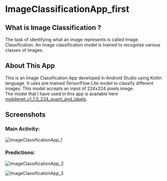 # ImageClassificationApp_first

## What is Image Classification ?
The task of identifying what an image represents is called Image Classification. An image classification model is trained to recognize various classes of images.

## About This App 
This is an Image Classification App developed in Android Studio using Kotlin language. It uses pre-trained TensorFlow Lite model to classify different images. This model accepts an input of 224x224 pixels image.
<br>The model that I have used in this app is available here [mobilenet_v1_1.0_224_quant_and_labels](https://www.tensorflow.org/lite/examples/image_classification/overview).

## Screenshots

### Main Activity:

![ImageClassificationApp_1](https://github.com/rid17pawar/ImageClassificationApp_first/blob/master/readme_images/ImageClassificationApp_1.png)

### Predictions:

![ImageClassificationApp_2](https://github.com/rid17pawar/ImageClassificationApp_first/blob/master/readme_images/ImageClassificationApp_2.png)

![ImageClassificationApp_3](https://github.com/rid17pawar/ImageClassificationApp_first/blob/master/readme_images/ImageClassificationApp_3.png)
